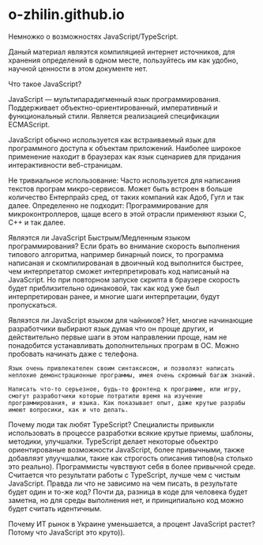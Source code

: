 # o-zhilin.github.io
Немножко о возможностях JavaScript/TypeScript.

Даный материал являэтся компиляцией интернет источников, для хранения определений в одном месте, пользуйтесь им как удобно, научной ценности в этом документе нет.

Что такое JavaScript? 

JavaScript — мультипарадигменный язык программирования. Поддерживает объектно-ориентированный, императивный и функциональный стили. Является реализацией спецификации ECMAScript.

JavaScript обычно используется как встраиваемый язык для программного доступа к объектам приложений. Наиболее широкое применение находит в браузерах как язык сценариев для придания интерактивности веб-страницам.

Не тривиальное использование:
    Часто используется для написания текстов програм микро-сервисов.
    Может быть встроен в больше количество Ентерпрайз сред, от таких компаний как Адоб, Гугл и так далее.
Определенно не подходит:
    Программирование для микроконтроллеров, щаще всего в этой отрасли применяют языки С, С++ и так далее.

Являэтся ли JavaScript Быстрым/Медленным языком программирования?
    Если брать во внимание скорость выполнения типового алгоритма, например бинарный поиск, то программа написаная и скомпилированая в двоичный код выполнится быстрее, чем интерпретатор сможет интерпретировать код написаный на JavaScript.
    Но при повторном запуске скрипта в браузере скорость будет приблизительно одинаковой, так как код уже был интерпретирован ранее, и многие шаги интерпретации, будут пропускаться.

Являэтся ли JavaScript языком для чайников?
    Нет, многие начинающие разработчики выбирают язык думая что он проще других, и действительно первые шаги в этом направлении проще, нам не понадобится устанавливать дополнительных програм в ОС. Можно пробовать начинать даже с телефона.

    Язык очень привлекателен своим синтаксисом, и позволяэт написать неплохие демонстрационные программы, имея очень скромный багаж знаний.
    
    Написать что-то серьезное, будь-то фронтенд к программе, или игру, смогут разработчики которые потратили время на изучение программирования, и языка. Как показывает опыт, даже крутые разрабы имеют вопросики, как и что делать.
Почему люди так любят TypeScript?
    Специалисты привыкли использовать в процессе разработки всякие крутые приемы, шаблоны, методики, улучшалки.
    TypeScript делает некоторые обьектро ориентированые возможности JavaScript, более привычными, также добавляэт улуучшалки, такие как строгость описания типов(на столько это реально). Программисты чувствуют себя в более привычной среде. Считается что результати работы с TypeScript, лучше чем с чистым JavaScript.
Правда ли что не зависимо на чем писать, в результате будет один и то-же код?
Почти да, разница в коде для человека будет заметна, но для среды выполнения нет, и принципиально код можно будет считать идентичным.

Почему ИТ рынок в Украине уменьшается, а процент JavaScript растет?
    Потому что JavaScript это круто)).